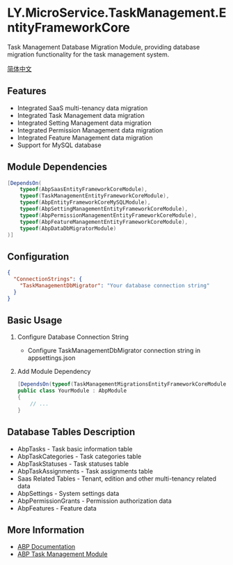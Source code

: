 # LY.MicroService.TaskManagement.EntityFrameworkCore

Task Management Database Migration Module, providing database migration functionality for the task management system.

[简体中文](./README.md)

## Features

* Integrated SaaS multi-tenancy data migration
* Integrated Task Management data migration
* Integrated Setting Management data migration
* Integrated Permission Management data migration
* Integrated Feature Management data migration
* Support for MySQL database

## Module Dependencies

```csharp
[DependsOn(
    typeof(AbpSaasEntityFrameworkCoreModule),
    typeof(TaskManagementEntityFrameworkCoreModule),
    typeof(AbpEntityFrameworkCoreMySQLModule),
    typeof(AbpSettingManagementEntityFrameworkCoreModule),
    typeof(AbpPermissionManagementEntityFrameworkCoreModule),
    typeof(AbpFeatureManagementEntityFrameworkCoreModule),
    typeof(AbpDataDbMigratorModule)
)]
```

## Configuration

```json
{
  "ConnectionStrings": {
    "TaskManagementDbMigrator": "Your database connection string"
  }
}
```

## Basic Usage

1. Configure Database Connection String
   * Configure TaskManagementDbMigrator connection string in appsettings.json

2. Add Module Dependency
   ```csharp
   [DependsOn(typeof(TaskManagementMigrationsEntityFrameworkCoreModule))]
   public class YourModule : AbpModule
   {
       // ...
   }
   ```

## Database Tables Description

* AbpTasks - Task basic information table
* AbpTaskCategories - Task categories table
* AbpTaskStatuses - Task statuses table
* AbpTaskAssignments - Task assignments table
* Saas Related Tables - Tenant, edition and other multi-tenancy related data
* AbpSettings - System settings data
* AbpPermissionGrants - Permission authorization data
* AbpFeatures - Feature data

## More Information

* [ABP Documentation](https://docs.abp.io)
* [ABP Task Management Module](https://github.com/colinin/abp-next-admin/tree/master/aspnet-core/modules/task-management)
